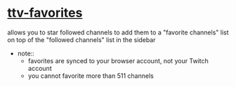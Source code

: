 # [ttv-favorites]()

allows you to star followed channels to add them to a "favorite channels" list on top of the "followed channels" list in the sidebar

<!-- TODO put a gif here -->

- note::
	- favorites are synced to your browser account, not your Twitch account
	- you cannot favorite more than 511 channels
